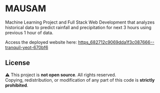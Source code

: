 # MAUSAM
Machine Learning Project and Full Stack Web Development that analyzes historical data to predict rainfall and precipitation for next 3 hours using previous 1 hour of data.


Access the deployed website here: [https_682712c9069dda1f3c087666--tranquil-yeot-670bf6](https://682712c9069dda1f3c087666--tranquil-yeot-670bf6.netlify.app/)
## License

⚠️ This project is **not open source**. All rights reserved.  
Copying, redistribution, or modification of any part of this code is **strictly prohibited**.

